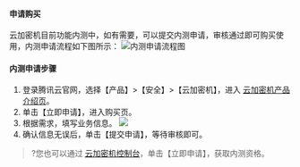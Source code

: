 #### 申请购买
云加密机目前功能内测中，如有需要，可以提交内测申请，审核通过即可购买使用，内测申请流程如下图所示：
![内测申请流程图](https://main.qcloudimg.com/raw/a322e4e6b1a91e71b9044b55be42007b.png)
#### 内测申请步骤
1. 登录腾讯云官网，选择【产品】>【安全】>【云加密机】，进入 [云加密机产品介绍页](https://cloud.tencent.com/product/cloudhsm)。
2. 单击【立即申请】，进入购买页。
3. 根据需求，填写业务信息。
![](https://main.qcloudimg.com/raw/ad443a6a1da2154412017917c4d3d132.png)
4. 确认信息无误后，单击【提交申请】，等待审核即可。

>?您也可以通过 [云加密机控制台](https://console.cloud.tencent.com/hsm)，单击【立即申请】，获取内测资格。

